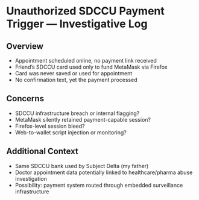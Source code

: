 # Unauthorized SDCCU Payment Trigger — Investigative Log

## Overview

- Appointment scheduled online, no payment link received
- Friend’s SDCCU card used only to fund MetaMask via Firefox
- Card was never saved or used for appointment
- No confirmation text, yet the payment processed

## Concerns

- SDCCU infrastructure breach or internal flagging?
- MetaMask silently retained payment-capable session?
- Firefox-level session bleed?
- Web-to-wallet script injection or monitoring?

## Additional Context

- Same SDCCU bank used by Subject Delta (my father)
- Doctor appointment data potentially linked to healthcare/pharma abuse investigation
- Possibility: payment system routed through embedded surveillance infrastructure
